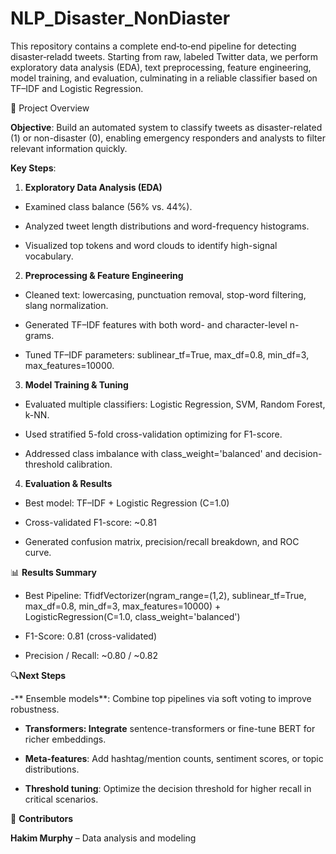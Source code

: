 # NLP_Disaster_NonDiaster
This repository contains a complete end‑to‑end pipeline for detecting disaster‑reladd tweets. Starting from raw, labeled Twitter data, we perform exploratory data analysis (EDA), text preprocessing, feature engineering, model training, and evaluation, culminating in a reliable classifier based on TF–IDF and Logistic Regression.

📝 Project Overview

**Objective**: Build an automated system to classify tweets as disaster-related (1) or non-disaster (0), enabling emergency responders and analysts to filter relevant information quickly.

**Key Steps**:

1. **Exploratory Data Analysis (EDA)**

- Examined class balance (56% vs. 44%).

- Analyzed tweet length distributions and word-frequency histograms.

- Visualized top tokens and word clouds to identify high-signal vocabulary.

2. **Preprocessing & Feature Engineering**

- Cleaned text: lowercasing, punctuation removal, stop-word filtering, slang normalization.

- Generated TF–IDF features with both word- and character-level n-grams.

- Tuned TF–IDF parameters: sublinear_tf=True, max_df=0.8, min_df=3, max_features=10000.

3. **Model Training & Tuning**

- Evaluated multiple classifiers: Logistic Regression, SVM, Random Forest, k-NN.

- Used stratified 5-fold cross-validation optimizing for F1-score.

- Addressed class imbalance with class_weight='balanced' and decision-threshold calibration.

4. **Evaluation & Results**

- Best model: TF–IDF + Logistic Regression (C=1.0)

- Cross-validated F1-score: ~0.81

- Generated confusion matrix, precision/recall breakdown, and ROC curve.

📊 **Results Summary**

- Best Pipeline: TfidfVectorizer(ngram_range=(1,2), sublinear_tf=True, max_df=0.8, min_df=3, max_features=10000) + LogisticRegression(C=1.0, class_weight='balanced')

- F1-Score: 0.81 (cross-validated)

- Precision / Recall: ~0.80 / ~0.82

🔍**Next Steps**

-** Ensemble models**: Combine top pipelines via soft voting to improve robustness.

- **Transformers: Integrate** sentence-transformers or fine-tune BERT for richer embeddings.

- **Meta-features**: Add hashtag/mention counts, sentiment scores, or topic distributions.

- **Threshold tuning**: Optimize the decision threshold for higher recall in critical scenarios.

👥 **Contributors**

**Hakim Murphy** – Data analysis and modeling


